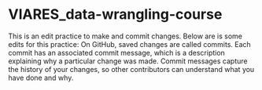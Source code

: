 # VIARES_data-wrangling-course

This is an edit practice to make and commit changes. Below are is some edits for this practice:
On GitHub, saved changes are called commits. Each commit has an associated commit message, which is a description explaining why a particular change was made. Commit messages capture the history of your changes, so other contributors can understand what you have done and why.
